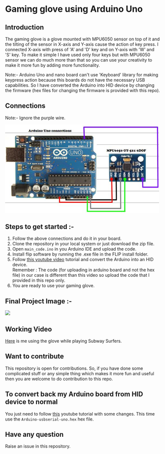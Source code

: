# Gaming glove using Arduino Uno
## Introduction
The gaming glove is a glove mounted with MPU6050 sensor on top of it and the tilting of the sensor in X-axis and Y-axis cause the action of key press.
I connected X-axis with press of 'A' and 'D' key and on Y-axis with 'W' and 'S' key. To make it simple I have used only four keys but with MPU6050 sensor we can do much more than that so you can use your creativity to make it more fun by adding more functionality.

Note:- Arduino Uno and nano board can't use 'Keyboard' library for making keypress action because this boards do not have the necessary USB capabilities. So I have converted the Arduino into HID device by changing the firmware (hex files for changing the firmware is provided with this repo).
## Connections

Note:- Ignore the purple wire.

<img src="https://github.com/Pushpendra766/gaming-glove/blob/main/img/mpu6050connections.jpg" width="500" />

## Steps to get started :-
1. Follow the above connections and do it in your board.
1. Clone the repository in your local system or just download the zip file.
2. Open ```main_code.ino``` in you Arduino IDE and upload the code.
3. Install flip software by running the .exe file in the FLIP install folder.
4. Follow [this youtube video](https://youtu.be/tvqA-JcTQNg) tutorial and convert the Arduino into an HID device.<br/>
Remember : The code (for uploading in arduino board and not the hex file) in our case is different than this video so upload the code that I provided in this repo only.
5. You are ready to use your gaming glove.

## Final Project Image :-

<img src="https://github.com/Pushpendra766/gaming-glove/blob/main/img/gaming-glove.jpg" width="500" />

## Working Video
[Here](https://youtube.com/shorts/QUvwEcXfaEI?feature=share) is me using the glove while playing Subway Surfers.

## Want to contribute
This repository is open for contributions. So, if you have done some complicated stuff or any simple thing which makes it more fun and useful then you are welcome to do contribution to this repo.

## To convert back my Arduino board from HID device to normal 
You just need to follow [this](https://youtu.be/tvqA-JcTQNg) youtube tutorial with some changes. This time use the ```Arduino-usbserial-uno.hex``` hex file.

## Have any question 
Raise an issue in this repository.
